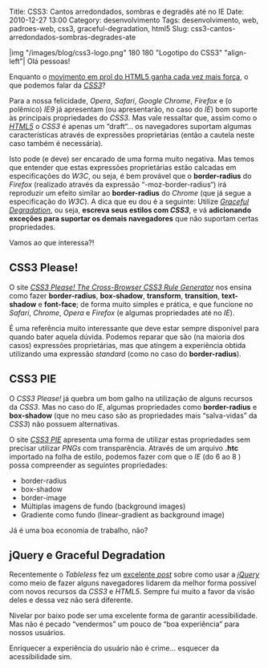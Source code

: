 Title: CSS3: Cantos arredondados, sombras e degradês até no IE
Date: 2010-12-27 13:00
Category: desenvolvimento
Tags: desenvolvimento, web, padroes-web, css3, graceful-degradation, html5
Slug: css3-cantos-arredondados-sombras-degrades-ate


|img "/images/blog/css3-logo.png" 180 180 "Logotipo do CSS3" "align-left"|
Olá pessoas!

Enquanto o [movimento em prol do HTML5 ganha cada vez mais força][], o
que podemos falar da [*CSS3*][]?

Para a nossa felicidade, *Opera*, *Safari*, *Google Chrome*, *Firefox* e
(o polêmico) *IE9* já apresentam (ou apresentarão, no caso do *IE*) bom
suporte às principais propriedades do *CSS3*. Mas vale ressaltar que,
assim como o [*HTML5*][] o *CSS3* é apenas um “draft“… os navegadores
suportam algumas características através de expressões proprietárias
(então a cautela neste caso também é necessária).

<!-- PELICAN_END_SUMMARY -->

Isto pode (e deve) ser encarado de uma forma muito negativa. Mas temos
que entender que estas expressões proprietárias estão calcadas em
especificações do *W3C*, ou seja, é bem provável que o **border-radius**
do *Firefox* (realizado através da expressão “-moz-border-radius“) irá
reproduzir um efeito similar ao **border-radius** do *Chrome* (que já
segue a especificação do *W3C*). A dica que eu dou é a seguinte: Utilize
[*Graceful Degradation*][], ou seja, **escreva seus estilos com
_CSS3_**, e vá **adicionando exceções para suportar os demais
navegadores** que não suportam certas propriedades.

Vamos ao que interessa?!


CSS3 Please!
------------

O site [*CSS3 Please! The Cross-Browser CSS3 Rule Generator*][] nos
ensina como fazer **border-radius**, **box-shadow**, **transform**,
**transition**, **text-shadow** e **font-face**; de forma muito simples
e prática, e que funcione no *Safari*, *Chrome*, *Opera* e *Firefox* (e
algumas propriedades até no *IE*).

É uma referência muito interessante que deve estar sempre disponível
para quando bater aquela dúvida. Podemos reparar que são (na maioria dos
casos) expressões proprietárias, mas que atingem a experiência obtida
utilizando uma expressão *standard* (como no caso do **border-radius**).


CSS3 PIE
----------------------------------

O *CSS3 Please!* já quebra um bom galho na utilização de alguns recursos
da *CSS3*. Mas no caso do *IE*, algumas propriedades como
**border-radius** e **box-shadow** (que no meu caso são as propriedades
mais “salva-vidas” da *CSS3*) não possuem alternativas.

O site [*CSS3 PIE*][] apresenta uma forma de utilizar estas propriedades
sem precisar utilizar *PNGs* com transparência. Através de um arquivo
**.htc** importado na folha de estilo, podemos fazer com que o *IE* (do
6 ao 8 ) possa compreender as seguintes propriedades:

* border-radius
* box-shadow
* border-image
* Múltiplas imagens de fundo (background images)
* Gradiente como fundo (linear-gradient as background image)

Já é uma boa economia de trabalho, não?


jQuery e Graceful Degradation
-----------------------------

Recentemente o *Tableless* fez um [excelente *post*][] sobre como usar a
[*jQuery*][] como meio de fazer alguns navegadores lidarem da melhor
forma possível com novos recursos da *CSS3* e *HTML5*. Sempre fui muito
a favor da visão deles e dessa vez não será diferente.

Nivelar por baixo pode ser uma excelente forma de garantir
acessibilidade. Mas não é pecado “vendermos” um pouco de “boa
experiência” para nossos usuários.

Enriquecer a experiência do usuário não é crime… esquecer da
acessibilidade sim.


  [movimento em prol do HTML5 ganha cada vez mais força]: {filename}01-usando-o-html5-sem-medo.md
    "Usando o HTML5 sem medo"
  [*CSS3*]: {tag}css3 "Leia mais sobre CSS3"
  [*HTML5*]: {tag}html5 "Leia mais sobre HTML5"
  [*Graceful Degradation*]: http://www.tableless.com.br/graceful-degradation-e-tudo-sobre-acessibilidade
    "Graceful degradation é tudo sobre Acessibilidade"
  [*CSS3 Please! The Cross-Browser CSS3 Rule Generator*]: http://css3please.com/
    "Saiba como fazer CSS3 Cross-Browser"
  [*CSS3 PIE*]: http://css3pie.com/ "CSS3 decorations for IE"
  [excelente *post*]: http://www.tableless.com.br/jquery-para-layouts
    "jQuery para produção de layouts"
  [*jQuery*]: {tag}jquery
